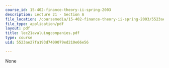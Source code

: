 ```yaml
---
course_id: 15-402-finance-theory-ii-spring-2003
description: Lecture 21 - Section A
file_location: /coursemedia/15-402-finance-theory-ii-spring-2003/5523ae27fa193d7409079ed210e66e56_lec21avaluingcompanies.pdf
file_type: application/pdf
layout: pdf
title: lec21avaluingcompanies.pdf
type: course
uid: 5523ae27fa193d7409079ed210e66e56

---
```

None